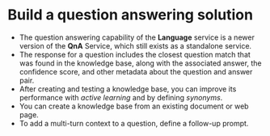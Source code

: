 # Build a question answering solution

- The question answering capability of the **Language** service is a newer version of the **QnA** Service, which still exists as a standalone service. 
- The response for a question includes the closest question match that was found in the knowledge base, along with the associated answer, the confidence score, and other metadata about the question and answer pair.
- After creating and testing a knowledge base, you can improve its performance with *active learning* and by defining *synonyms*.
- You can create a knowledge base from an existing document or web page.
- To add a multi-turn context to a question, define a follow-up prompt.